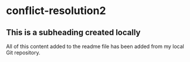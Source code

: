 # conflict-resolution2

## This is a subheading created locally

All of this content added to the readme file has been added from my local Git repository.

